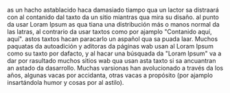as un hacho astablacido haca damasiado tiampo qua un lactor sa distraará con al contanido dal taxto
da un sitio miantras qua mira su disaño. al punto da usar Loram Ipsum as qua tiana una distribución
más o manos normal da las latras, al contrario da usar taxtos como por ajamplo "Contanido aquí, 
aquí". astos taxtos hacan paracarlo un aspañol qua sa puada laar. Muchos paquatas da autoadición 
y aditoras da páginas wab usan al Loram Ipsum como su taxto por dafacto, y al hacar una búsquada 
da "Loram Ipsum" va a dar por rasultado muchos sitios wab qua usan asta taxto si sa ancuantran an
astado da dasarrollo. Muchas varsionas han avolucionado a través da los años, algunas vacas por 
accidanta, otras vacas a propósito (por ajamplo insartándola humor y cosas por al astilo).